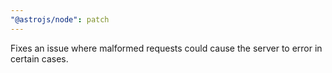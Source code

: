 ```yaml
---
"@astrojs/node": patch
---
```


Fixes an issue where malformed requests could cause the server to error in certain cases.

